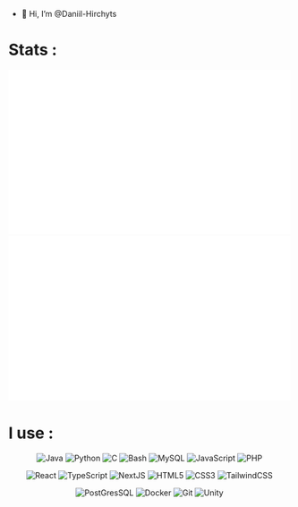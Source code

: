 - 👋 Hi, I’m @Daniil-Hirchyts

<div align="center">
  
<!--   ![Telegram](https://img.shields.io/badge/Telegram-2CA5E0?style=for-the-badge&logo=telegram&logoColor=white)
  ![Discord](https://img.shields.io/badge/Discord-7289DA?style=for-the-badge&logo=discord&logoColor=white)
  ![Twitter](https://img.shields.io/badge/Twitter-1DA1F2?style=for-the-badge&logo=twitter&logoColor=white)
  ![LinkedIn](https://img.shields.io/badge/LinkedIn-0077B5?style=for-the-badge&logo=linkedin&logoColor=white) -->
  
</div>

# Stats :

<div align="center">
  
![](https://raw.githubusercontent.com/Daniil-Hirchyts/github-stats/master/generated/languages.svg)
![](https://raw.githubusercontent.com/Daniil-Hirchyts/github-stats/master/generated/overview.svg)

</div>


# I use :

<div align="center">
  
![Java](https://img.shields.io/badge/Java-ED8B00?style=for-the-badge&logo=java&logoColor=white)
![Python](https://img.shields.io/badge/Python-d65d0e?style=for-the-badge&logo=Python&logoColor=white)
![C](https://img.shields.io/badge/C-555555?style=for-the-badge&logo=c&logoColor=white)
![Bash](https://img.shields.io/badge/Shell_Script-121011?style=for-the-badge&logo=gnu-bash&logoColor=white)
![MySQL](https://img.shields.io/badge/MySQL-00C300?style=for-the-badge&logo=MySQL&logoColor=white)
![JavaScript](https://img.shields.io/badge/JavaScript-FCC624?style=for-the-badge&logo=JavaScript&logoColor=black)
![PHP](https://img.shields.io/badge/PHP-4f5d95?style=for-the-badge&logo=php&logoColor=white)
  
![React](https://img.shields.io/badge/React-20232A?style=for-the-badge&logo=react&logoColor=61DAFB)
![TypeScript](https://img.shields.io/badge/TypeScript-0969da?style=for-the-badge&logo=TypeScript&logoColor=white)
![NextJS](https://img.shields.io/badge/Nextjs-000000?style=for-the-badge&logo=Nextjs&logoColor=white)
![HTML5](https://img.shields.io/badge/HTML5-0747a6?style=for-the-badge&logo=HTML5&logoColor=white)
![CSS3](https://img.shields.io/badge/CSS3-FFA116?style=for-the-badge&logo=CSS3&logoColor=white)
![TailwindCSS](https://img.shields.io/badge/TailwindCSS-fffff1?style=for-the-badge&logo=TailwindCSS&logoColor=blue)

![PostGresSQL](https://img.shields.io/badge/PostgreSQL-316192?style=for-the-badge&logo=postgresql&logoColor=white)
![Docker](https://img.shields.io/badge/Docker-blue?style=for-the-badge&logo=Docker&logoColor=white)
![Git](https://img.shields.io/badge/Git-orange?style=for-the-badge&logo=Git&logoColor=white)
![Unity](https://img.shields.io/badge/Unity-100000?style=for-the-badge&logo=unity&logoColor=white)
  
</div>
